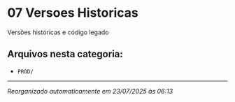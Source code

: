 # 07 Versoes Historicas

Versões históricas e código legado

## Arquivos nesta categoria:
- `PROD/`

---
*Reorganizado automaticamente em 23/07/2025 às 06:13*
